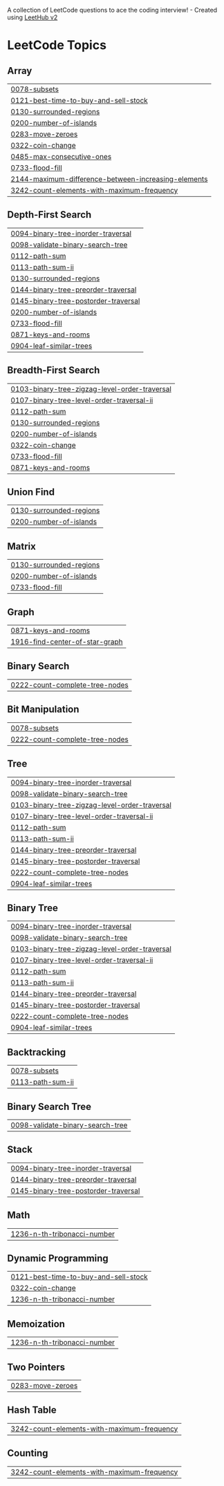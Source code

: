 A collection of LeetCode questions to ace the coding interview! - Created using [LeetHub v2](https://github.com/arunbhardwaj/LeetHub-2.0)
<!---LeetCode Topics Start-->
# LeetCode Topics
## Array
|  |
| ------- |
| [0078-subsets](https://github.com/NikhilKumarMandal/Leetcode/tree/master/0078-subsets) |
| [0121-best-time-to-buy-and-sell-stock](https://github.com/NikhilKumarMandal/Leetcode/tree/master/0121-best-time-to-buy-and-sell-stock) |
| [0130-surrounded-regions](https://github.com/NikhilKumarMandal/Leetcode/tree/master/0130-surrounded-regions) |
| [0200-number-of-islands](https://github.com/NikhilKumarMandal/Leetcode/tree/master/0200-number-of-islands) |
| [0283-move-zeroes](https://github.com/NikhilKumarMandal/Leetcode/tree/master/0283-move-zeroes) |
| [0322-coin-change](https://github.com/NikhilKumarMandal/Leetcode/tree/master/0322-coin-change) |
| [0485-max-consecutive-ones](https://github.com/NikhilKumarMandal/Leetcode/tree/master/0485-max-consecutive-ones) |
| [0733-flood-fill](https://github.com/NikhilKumarMandal/Leetcode/tree/master/0733-flood-fill) |
| [2144-maximum-difference-between-increasing-elements](https://github.com/NikhilKumarMandal/Leetcode/tree/master/2144-maximum-difference-between-increasing-elements) |
| [3242-count-elements-with-maximum-frequency](https://github.com/NikhilKumarMandal/Leetcode/tree/master/3242-count-elements-with-maximum-frequency) |
## Depth-First Search
|  |
| ------- |
| [0094-binary-tree-inorder-traversal](https://github.com/NikhilKumarMandal/Leetcode/tree/master/0094-binary-tree-inorder-traversal) |
| [0098-validate-binary-search-tree](https://github.com/NikhilKumarMandal/Leetcode/tree/master/0098-validate-binary-search-tree) |
| [0112-path-sum](https://github.com/NikhilKumarMandal/Leetcode/tree/master/0112-path-sum) |
| [0113-path-sum-ii](https://github.com/NikhilKumarMandal/Leetcode/tree/master/0113-path-sum-ii) |
| [0130-surrounded-regions](https://github.com/NikhilKumarMandal/Leetcode/tree/master/0130-surrounded-regions) |
| [0144-binary-tree-preorder-traversal](https://github.com/NikhilKumarMandal/Leetcode/tree/master/0144-binary-tree-preorder-traversal) |
| [0145-binary-tree-postorder-traversal](https://github.com/NikhilKumarMandal/Leetcode/tree/master/0145-binary-tree-postorder-traversal) |
| [0200-number-of-islands](https://github.com/NikhilKumarMandal/Leetcode/tree/master/0200-number-of-islands) |
| [0733-flood-fill](https://github.com/NikhilKumarMandal/Leetcode/tree/master/0733-flood-fill) |
| [0871-keys-and-rooms](https://github.com/NikhilKumarMandal/Leetcode/tree/master/0871-keys-and-rooms) |
| [0904-leaf-similar-trees](https://github.com/NikhilKumarMandal/Leetcode/tree/master/0904-leaf-similar-trees) |
## Breadth-First Search
|  |
| ------- |
| [0103-binary-tree-zigzag-level-order-traversal](https://github.com/NikhilKumarMandal/Leetcode/tree/master/0103-binary-tree-zigzag-level-order-traversal) |
| [0107-binary-tree-level-order-traversal-ii](https://github.com/NikhilKumarMandal/Leetcode/tree/master/0107-binary-tree-level-order-traversal-ii) |
| [0112-path-sum](https://github.com/NikhilKumarMandal/Leetcode/tree/master/0112-path-sum) |
| [0130-surrounded-regions](https://github.com/NikhilKumarMandal/Leetcode/tree/master/0130-surrounded-regions) |
| [0200-number-of-islands](https://github.com/NikhilKumarMandal/Leetcode/tree/master/0200-number-of-islands) |
| [0322-coin-change](https://github.com/NikhilKumarMandal/Leetcode/tree/master/0322-coin-change) |
| [0733-flood-fill](https://github.com/NikhilKumarMandal/Leetcode/tree/master/0733-flood-fill) |
| [0871-keys-and-rooms](https://github.com/NikhilKumarMandal/Leetcode/tree/master/0871-keys-and-rooms) |
## Union Find
|  |
| ------- |
| [0130-surrounded-regions](https://github.com/NikhilKumarMandal/Leetcode/tree/master/0130-surrounded-regions) |
| [0200-number-of-islands](https://github.com/NikhilKumarMandal/Leetcode/tree/master/0200-number-of-islands) |
## Matrix
|  |
| ------- |
| [0130-surrounded-regions](https://github.com/NikhilKumarMandal/Leetcode/tree/master/0130-surrounded-regions) |
| [0200-number-of-islands](https://github.com/NikhilKumarMandal/Leetcode/tree/master/0200-number-of-islands) |
| [0733-flood-fill](https://github.com/NikhilKumarMandal/Leetcode/tree/master/0733-flood-fill) |
## Graph
|  |
| ------- |
| [0871-keys-and-rooms](https://github.com/NikhilKumarMandal/Leetcode/tree/master/0871-keys-and-rooms) |
| [1916-find-center-of-star-graph](https://github.com/NikhilKumarMandal/Leetcode/tree/master/1916-find-center-of-star-graph) |
## Binary Search
|  |
| ------- |
| [0222-count-complete-tree-nodes](https://github.com/NikhilKumarMandal/Leetcode/tree/master/0222-count-complete-tree-nodes) |
## Bit Manipulation
|  |
| ------- |
| [0078-subsets](https://github.com/NikhilKumarMandal/Leetcode/tree/master/0078-subsets) |
| [0222-count-complete-tree-nodes](https://github.com/NikhilKumarMandal/Leetcode/tree/master/0222-count-complete-tree-nodes) |
## Tree
|  |
| ------- |
| [0094-binary-tree-inorder-traversal](https://github.com/NikhilKumarMandal/Leetcode/tree/master/0094-binary-tree-inorder-traversal) |
| [0098-validate-binary-search-tree](https://github.com/NikhilKumarMandal/Leetcode/tree/master/0098-validate-binary-search-tree) |
| [0103-binary-tree-zigzag-level-order-traversal](https://github.com/NikhilKumarMandal/Leetcode/tree/master/0103-binary-tree-zigzag-level-order-traversal) |
| [0107-binary-tree-level-order-traversal-ii](https://github.com/NikhilKumarMandal/Leetcode/tree/master/0107-binary-tree-level-order-traversal-ii) |
| [0112-path-sum](https://github.com/NikhilKumarMandal/Leetcode/tree/master/0112-path-sum) |
| [0113-path-sum-ii](https://github.com/NikhilKumarMandal/Leetcode/tree/master/0113-path-sum-ii) |
| [0144-binary-tree-preorder-traversal](https://github.com/NikhilKumarMandal/Leetcode/tree/master/0144-binary-tree-preorder-traversal) |
| [0145-binary-tree-postorder-traversal](https://github.com/NikhilKumarMandal/Leetcode/tree/master/0145-binary-tree-postorder-traversal) |
| [0222-count-complete-tree-nodes](https://github.com/NikhilKumarMandal/Leetcode/tree/master/0222-count-complete-tree-nodes) |
| [0904-leaf-similar-trees](https://github.com/NikhilKumarMandal/Leetcode/tree/master/0904-leaf-similar-trees) |
## Binary Tree
|  |
| ------- |
| [0094-binary-tree-inorder-traversal](https://github.com/NikhilKumarMandal/Leetcode/tree/master/0094-binary-tree-inorder-traversal) |
| [0098-validate-binary-search-tree](https://github.com/NikhilKumarMandal/Leetcode/tree/master/0098-validate-binary-search-tree) |
| [0103-binary-tree-zigzag-level-order-traversal](https://github.com/NikhilKumarMandal/Leetcode/tree/master/0103-binary-tree-zigzag-level-order-traversal) |
| [0107-binary-tree-level-order-traversal-ii](https://github.com/NikhilKumarMandal/Leetcode/tree/master/0107-binary-tree-level-order-traversal-ii) |
| [0112-path-sum](https://github.com/NikhilKumarMandal/Leetcode/tree/master/0112-path-sum) |
| [0113-path-sum-ii](https://github.com/NikhilKumarMandal/Leetcode/tree/master/0113-path-sum-ii) |
| [0144-binary-tree-preorder-traversal](https://github.com/NikhilKumarMandal/Leetcode/tree/master/0144-binary-tree-preorder-traversal) |
| [0145-binary-tree-postorder-traversal](https://github.com/NikhilKumarMandal/Leetcode/tree/master/0145-binary-tree-postorder-traversal) |
| [0222-count-complete-tree-nodes](https://github.com/NikhilKumarMandal/Leetcode/tree/master/0222-count-complete-tree-nodes) |
| [0904-leaf-similar-trees](https://github.com/NikhilKumarMandal/Leetcode/tree/master/0904-leaf-similar-trees) |
## Backtracking
|  |
| ------- |
| [0078-subsets](https://github.com/NikhilKumarMandal/Leetcode/tree/master/0078-subsets) |
| [0113-path-sum-ii](https://github.com/NikhilKumarMandal/Leetcode/tree/master/0113-path-sum-ii) |
## Binary Search Tree
|  |
| ------- |
| [0098-validate-binary-search-tree](https://github.com/NikhilKumarMandal/Leetcode/tree/master/0098-validate-binary-search-tree) |
## Stack
|  |
| ------- |
| [0094-binary-tree-inorder-traversal](https://github.com/NikhilKumarMandal/Leetcode/tree/master/0094-binary-tree-inorder-traversal) |
| [0144-binary-tree-preorder-traversal](https://github.com/NikhilKumarMandal/Leetcode/tree/master/0144-binary-tree-preorder-traversal) |
| [0145-binary-tree-postorder-traversal](https://github.com/NikhilKumarMandal/Leetcode/tree/master/0145-binary-tree-postorder-traversal) |
## Math
|  |
| ------- |
| [1236-n-th-tribonacci-number](https://github.com/NikhilKumarMandal/Leetcode/tree/master/1236-n-th-tribonacci-number) |
## Dynamic Programming
|  |
| ------- |
| [0121-best-time-to-buy-and-sell-stock](https://github.com/NikhilKumarMandal/Leetcode/tree/master/0121-best-time-to-buy-and-sell-stock) |
| [0322-coin-change](https://github.com/NikhilKumarMandal/Leetcode/tree/master/0322-coin-change) |
| [1236-n-th-tribonacci-number](https://github.com/NikhilKumarMandal/Leetcode/tree/master/1236-n-th-tribonacci-number) |
## Memoization
|  |
| ------- |
| [1236-n-th-tribonacci-number](https://github.com/NikhilKumarMandal/Leetcode/tree/master/1236-n-th-tribonacci-number) |
## Two Pointers
|  |
| ------- |
| [0283-move-zeroes](https://github.com/NikhilKumarMandal/Leetcode/tree/master/0283-move-zeroes) |
## Hash Table
|  |
| ------- |
| [3242-count-elements-with-maximum-frequency](https://github.com/NikhilKumarMandal/Leetcode/tree/master/3242-count-elements-with-maximum-frequency) |
## Counting
|  |
| ------- |
| [3242-count-elements-with-maximum-frequency](https://github.com/NikhilKumarMandal/Leetcode/tree/master/3242-count-elements-with-maximum-frequency) |
<!---LeetCode Topics End-->